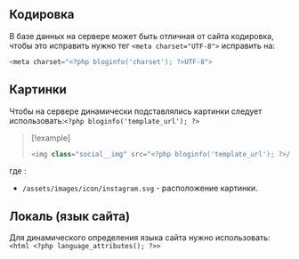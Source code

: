 ## Кодировка
В базе данных на сервере может быть отличная от сайта кодировка, чтобы это исправить нужно тег `<meta charset="UTF-8">` исправить на:

```php
<meta charset="<?php bloginfo('charset'); ?>UTF-8">
```

## Картинки
Чтобы на сервере динамически подставлялись картинки следует использовать:`<?php bloginfo('template_url'); ?>`

>[!example]
>```php
><img class="social__img" src="<?php bloginfo('template_url'); ?>/assets/images/icon/instagram.svg" alt="instagram icon">
>```

где :
* `/assets/images/icon/instagram.svg` - расположение картинки.
## Локаль (язык сайта)

Для динамического определения языка сайта нужно использовать:
`<html <?php language_attributes(); ?>>`
